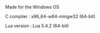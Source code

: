 Made for the Windows OS

C compiler : x86_64-w64-mingw32 (64-bit)

Lua version : Lua 5.4.2 (64-bit)
